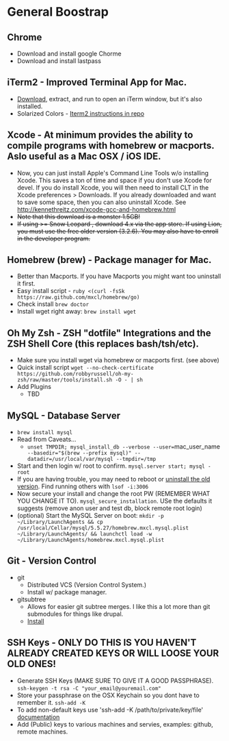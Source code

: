 General Boostrap
================

Chrome
------
* Download and install google Chorme
* Download and install lastpass

iTerm2 - Improved Terminal App for Mac.
---------------------------------------
* [Download](http://code.google.com/p/iterm2/downloads/list), extract, and run to open an iTerm window, but it's also installed.
* Solarized Colors - [Iterm2 instructions in repo](https://github.com/altercation/solarized/blob/master/iterm2-colors-solarized/)


Xcode -  At minimum provides the ability to compile programs with homebrew or macports. Aslo useful as a Mac OSX / iOS IDE.
-------
* Now, you can just install Apple's Command Line Tools w/o installing Xcode. This saves a ton of time and space if you don't use Xcode for devel. If you do install Xcode, you will then need to install CLT in the Xcode preferences > Downloads. If you already downloaded and want to save some space, then you can also uninstall Xcode. See http://kennethreitz.com/xcode-gcc-and-homebrew.html
* ~~Note that this download is a monster 1.5GB!~~
* ~~If using >= Snow Leopard , download 4.x via the app store. If using Lion, you must use the free older version (3.2.6). You may also have to enroll in the developer program.~~

Homebrew (brew) - Package manager for Mac.
--------------
* Better than Macports. If you have Macports you might want too uninstall it first.
* Easy install script - `ruby <(curl -fsSk https://raw.github.com/mxcl/homebrew/go)`
* Check install `brew doctor`
* Install wget right away: `brew install wget`

Oh My Zsh - ZSH "dotfile" Integrations and the ZSH Shell Core (this replaces bash/tsh/etc).
----------
* Make sure you install wget via homebrew or macports first. (see above)
* Quick install script `wget --no-check-certificate https://github.com/robbyrussell/oh-my-zsh/raw/master/tools/install.sh -O - | sh`
* Add Plugins
    - TBD

MySQL - Database Server
----------
* `brew install mysql`
* Read from Caveats...
    - `unset TMPDIR; mysql_install_db --verbose --user=`mac_user_name` --basedir="$(brew --prefix mysql)" --datadir=/usr/local/var/mysql --tmpdir=/tmp`
* Start and then login w/ root to confirm. `mysql.server start; mysql -root`
* If you are having trouble, you may need to reboot or [uninstall the old version](http://stackoverflow.com/questions/4359131/brew-install-mysql-on-mac-os). Find running others with `lsof -i:3006` 
* Now secure your install and change the root PW (REMEMBER WHAT YOU CHANGE IT TO). `mysql_secure_installation`. USe the defaults it suggests (remove anon user and test db, block remote root login)
* (optional) Start the MySQL Server on boot:
    `mkdir -p ~/Library/LaunchAgents &&
    cp /usr/local/Cellar/mysql/5.5.27/homebrew.mxcl.mysql.plist ~/Library/LaunchAgents/ &&
    launchctl load -w ~/Library/LaunchAgents/homebrew.mxcl.mysql.plist`

Git - Version Control
---------------
* git
    - Distributed VCS (Version Control System.)
    - Install w/ package manager.
* gitsubtree
    - Allows for easier git subtree merges. I like this a lot more than git submodules for things like drupal.
    - [Install](https://github.com/apenwarr/git-subtree)

SSH Keys - ONLY DO THIS IS YOU HAVEN'T ALREADY CREATED KEYS OR WILL LOOSE YOUR OLD ONES!
--------
* Generate SSH Keys (MAKE SURE TO GIVE IT A GOOD PASSPHRASE). `ssh-keygen -t rsa -C "your_email@youremail.com"`
* Store your passphrase on the OSX Keychain so you dont have to remember it. `ssh-add -K`
* To add non-default keys use 'ssh-add -K /path/to/private/key/file' [documentation](http://www-uxsup.csx.cam.ac.uk/~aia21/osx/leopard-ssh.html#Passphrase)
* Add (Public) keys to various machines and servies, examples: github, remote machines.



